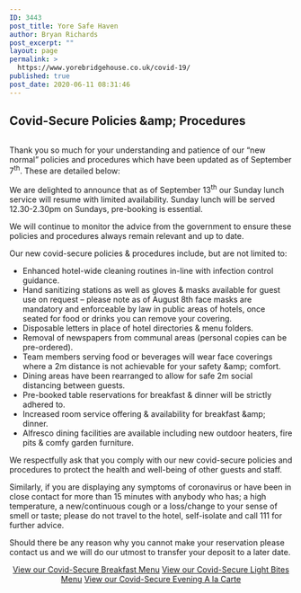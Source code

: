 ```yaml
---
ID: 3443
post_title: Yore Safe Haven
author: Bryan Richards
post_excerpt: ""
layout: page
permalink: >
  https://www.yorebridgehouse.co.uk/covid-19/
published: true
post_date: 2020-06-11 08:31:46
---
```

<div class="section-title section-title-followed-by-content covid-head">
<h2 id="good-to-go">Covid-Secure Policies &amp;amp; Procedures</h2>
<p class="good-to-go"><a href="https://www.yorebridgehouse.co.uk/downloads/Good-To-Go-certificate.pdf"><img src="https://www.yorebridgehouse.co.uk/wp-content/uploads/2018/12/good_to_go_certificate.jpg" alt=""></a></p>
</div>
Thank you so much for your understanding and patience of our “new normal” policies and procedures which have been updated as of  September 7<sup>th</sup>. These are detailed below:

We are delighted to announce that as of September 13<sup>th</sup> our Sunday lunch service will resume with limited availability. Sunday lunch will be served 12.30-2.30pm on Sundays, pre-booking is essential. 

We will continue to monitor the advice from the government to ensure these policies and procedures always remain relevant and up to date.

Our new covid-secure policies &amp; procedures include, but are not limited to:
<ul class="bulet">
 	<li>Enhanced hotel-wide cleaning routines in-line with infection control guidance.</li>
 	<li>Hand sanitizing stations as well as gloves &amp; masks available for guest use on request – please note as of August 8th face masks are mandatory and enforceable by law in public areas of hotels, once seated for food or drinks you can remove your covering.</li>
 	<li>Disposable letters in place of hotel directories &amp; menu folders.</li>
 	<li>Removal of newspapers from communal areas (personal copies can be pre-ordered).</li>
 	<li>Team members serving food or beverages will wear face coverings where a 2m distance is not achievable for your safety &amp;amp; comfort.</li>
 	<li>Dining areas have been rearranged to allow for safe 2m social distancing between guests.</li>
 	<li>Pre-booked table reservations for breakfast &amp; dinner will be strictly adhered to.</li>
 	<li>Increased room service offering &amp; availability for breakfast &amp;amp; dinner.</li>
 	<li>Alfresco dining facilities are available including new outdoor heaters, fire pits &amp; comfy garden furniture.</li>
 </ul>
We respectfully ask that you comply with our new covid-secure policies and procedures to protect the health and well-being of other guests and staff. 

Similarly, if you are displaying any symptoms of coronavirus or have been in close contact for more than 15 minutes with anybody who has; a high temperature, a new/continuous cough or a loss/change to your sense of smell or taste; please do not travel to the hotel, self-isolate and call 111 for further advice.

Should there be any reason why you cannot make your reservation please contact us and we will do our utmost to transfer your deposit to a later date.


<p id="sample-menu" style="text-align: center;" >
<a class="button bf_menu" href="/breakfast-menu/">View our Covid-Secure Breakfast Menu</a> 
<a class="button lb_menu" href="/light-bites/">View our Covid-Secure Light Bites Menu</a>
<a class="button eac_menu" href="/evening-carte/">View our Covid-Secure Evening A la Carte</a></p>